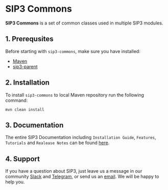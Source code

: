 # SIP3 Commons #

**SIP3 Commons** is a set of common classes used in multiple SIP3 modules.

## 1. Prerequsites

Before starting with `sip3-commons`, make sure you have installed:

* [Maven](https://maven.apache.org/install.html)
* [sip3-parent](https://github.com/sip3io/sip3-parent)

## 2. Installation

To install `sip3-commons` to local Maven repository run the following command:
```
mvn clean install
```

## 3. Documentation

The entire SIP3 Documentation including `Installation Guide`, `Features`, `Tutorials` and `Realease Notes` can be found [here](https://sip3.io/docs/InstallationGuide.html).

## 4. Support
If you have a question about SIP3, just leave us a message in our community [Slack](https://join.slack.com/t/sip3-community/shared_invite/enQtOTIyMjg3NDI0MjU3LWUwYzhlOTFhODYxMTEwNjllYjZjNzc1M2NmM2EyNDM0ZjJmNTVkOTg1MGQ3YmFmNWU5NjlhOGI3MWU1MzUwMjE) and [Telegram](https://t.me/sip3io), or send us an [email](mailto:support@sip3.io). We will be happy to help you.   
